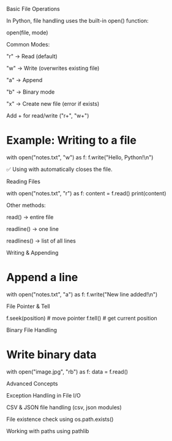 Basic File Operations

In Python, file handling uses the built-in open() function:

open(file, mode)

Common Modes:

"r" → Read (default)

"w" → Write (overwrites existing file)

"a" → Append

"b" → Binary mode

"x" → Create new file (error if exists)

Add + for read/write ("r+", "w+")


# Example: Writing to a file
with open("notes.txt", "w") as f:
    f.write("Hello, Python!\n")

✅ Using with automatically closes the file.

Reading Files

with open("notes.txt", "r") as f:
    content = f.read()
print(content)

Other methods:

read() → entire file

readline() → one line

readlines() → list of all lines


Writing & Appending

# Append a line
with open("notes.txt", "a") as f:
    f.write("New line added!\n")

File Pointer & Tell

f.seek(position)  # move pointer
f.tell()          # get current position

Binary File Handling

# Write binary data
with open("image.jpg", "rb") as f:
    data = f.read()


Advanced Concepts

Exception Handling in File I/O

CSV & JSON file handling (csv, json modules)

File existence check using os.path.exists()

Working with paths using pathlib
